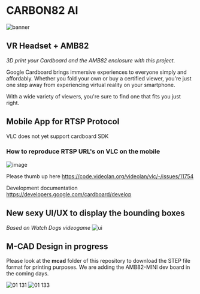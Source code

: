 # CARBON82 AI

![banner](https://github.com/ajsb85/carbon82.ai/assets/663460/bdecceeb-e7c3-4b23-b431-379c733f7b62)

## VR Headset + AMB82

_3D print your Cardboard and the AMB82 enclosure with this project._

Google Cardboard brings immersive experiences to everyone simply and affordably. Whether you fold your own or buy a certified viewer, you're just one step away from experiencing virtual reality on your smartphone.

With a wide variety of viewers, you're sure to find one that fits you just right.

## Mobile App for RTSP Protocol

VLC does not yet support cardboard SDK

### How to reproduce RTSP URL's on VLC on the mobile
![image](https://github.com/ajsb85/carbon82.ai/assets/663460/c4715b4f-de5e-4b34-9baa-b29c624e316e)


Please thumb up here
https://code.videolan.org/videolan/vlc/-/issues/11754

Development documentation
https://developers.google.com/cardboard/develop

## New sexy UI/UX to display the bounding boxes

_Based on Watch Dogs videogame_
![ui](https://github.com/ajsb85/carbon82.ai/assets/663460/f1bfbab0-1e4d-4f62-983a-65a638e352ca)

## M-CAD Design in progress

Please look at the **mcad** folder of this repository to download the STEP file format for printing purposes.
We are adding the AMB82-MINI dev board in the coming days.

![01 131](https://github.com/ajsb85/carbon82.ai/assets/663460/5bfcb378-74a0-4992-ae05-e98cc5cfb026)
![01 133](https://github.com/ajsb85/carbon82.ai/assets/663460/e9609ab1-1d26-43dd-b412-5ff63f85ee5d)


